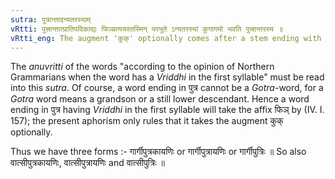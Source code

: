 ```yaml
---
sutra: पुत्रान्तादन्यतरस्याम्
vRtti: पुत्त्रान्तात्प्रातिपदिकाद्यः फिञ्प्रत्ययस्तस्मिन् परभूते ऽन्यतरस्यां कुगागमो भवति पुत्त्रान्तरस्य ॥
vRtti_eng: The augment 'कुक्' optionally comes after a stem ending with the word _putra_, when the patronymic affix '_phin_' follows.
---
```

The _anuvritti_ of the words "according to the opinion of Northern Grammarians when the word has a _Vriddhi_ in the first syllable" must be read into this _sutra_. Of course, a word ending in पुत्र cannot be a _Gotra_-word, for a _Gotra_ word means a grandson or a still lower descendant. Hence a word ending in पुत्र having _Vriddhi_ in the first syllable will take the affix फिञ् by (IV. I. 157); the present aphorism only rules that it takes the augment कुक् optionally.

Thus we have three forms :- गार्गीपुत्रकायणिः or गार्गीपुत्रायणिः or गार्गीपुत्रिः ॥ So also वात्सीपुत्रकायणिः, वात्सीपुत्रायणिः and वात्सीपुत्रिः ॥

